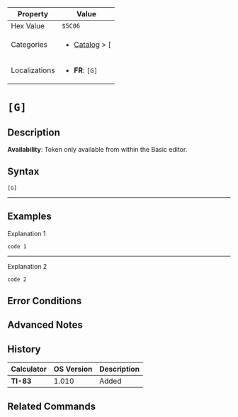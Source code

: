 | Property      | Value |
|---------------|-------|
| Hex Value     | `$5C06`|
| Categories    | <ul><li>[Catalog](../categories/Catalog.md) > [[](../categories/Catalog.md#[)</li></ul> |
| Localizations | <ul><li><b>FR</b>: `[G]`</li></ul> |

# `[G]`

## Description



<b>Availability</b>: Token only available from within the Basic editor.

## Syntax
`[G]`

<hr>

## Examples

Explanation 1
```ti-basic
code 1
```
---
Explanation 2
```ti-basic
code 2
```

## Error Conditions


## Advanced Notes


## History
| Calculator | OS Version | Description |
|------------|------------|-------------|
| <b>TI-83</b> | 1.010 | Added

## Related Commands

    